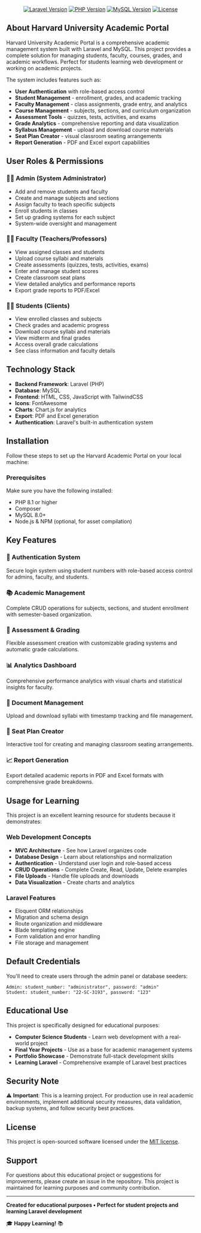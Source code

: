 <p align="center">
<a href="#"><img src="https://img.shields.io/badge/laravel-v10.x-red.svg" alt="Laravel Version"></a>
<a href="#"><img src="https://img.shields.io/badge/php-^8.1-blue.svg" alt="PHP Version"></a>
<a href="#"><img src="https://img.shields.io/badge/mysql-8.0+-orange.svg" alt="MySQL Version"></a>
<a href="#"><img src="https://img.shields.io/badge/license-MIT-green.svg" alt="License"></a>
</p>

## About Harvard University Academic Portal

Harvard University Academic Portal is a comprehensive academic management system built with Laravel and MySQL. This project provides a complete solution for managing students, faculty, courses, grades, and academic workflows. Perfect for students learning web development or working on academic projects.

The system includes features such as:

-   **User Authentication** with role-based access control
-   **Student Management** - enrollment, grades, and academic tracking
-   **Faculty Management** - class assignments, grade entry, and analytics
-   **Course Management** - subjects, sections, and curriculum organization
-   **Assessment Tools** - quizzes, tests, activities, and exams
-   **Grade Analytics** - comprehensive reporting and data visualization
-   **Syllabus Management** - upload and download course materials
-   **Seat Plan Creator** - visual classroom seating arrangements
-   **Report Generation** - PDF and Excel export capabilities

## User Roles & Permissions

### 👨‍💼 Admin (System Administrator)

-   Add and remove students and faculty
-   Create and manage subjects and sections
-   Assign faculty to teach specific subjects
-   Enroll students in classes
-   Set up grading systems for each subject
-   System-wide oversight and management

### 👨‍🏫 Faculty (Teachers/Professors)

-   View assigned classes and students
-   Upload course syllabi and materials
-   Create assessments (quizzes, tests, activities, exams)
-   Enter and manage student scores
-   Create classroom seat plans
-   View detailed analytics and performance reports
-   Export grade reports to PDF/Excel

### 👨‍🎓 Students (Clients)

-   View enrolled classes and subjects
-   Check grades and academic progress
-   Download course syllabi and materials
-   View midterm and final grades
-   Access overall grade calculations
-   See class information and faculty details

## Technology Stack

-   **Backend Framework**: Laravel (PHP)
-   **Database**: MySQL
-   **Frontend**: HTML, CSS, JavaScript with TailwindCSS
-   **Icons**: FontAwesome
-   **Charts**: Chart.js for analytics
-   **Export**: PDF and Excel generation
-   **Authentication**: Laravel's built-in authentication system

## Installation

Follow these steps to set up the Harvard Academic Portal on your local machine:

### Prerequisites

Make sure you have the following installed:

-   PHP 8.1 or higher
-   Composer
-   MySQL 8.0+
-   Node.js & NPM (optional, for asset compilation)

## Key Features

### 🔐 Authentication System

Secure login system using student numbers with role-based access control for admins, faculty, and students.

### 📚 Academic Management

Complete CRUD operations for subjects, sections, and student enrollment with semester-based organization.

### 📝 Assessment & Grading

Flexible assessment creation with customizable grading systems and automatic grade calculations.

### 📊 Analytics Dashboard

Comprehensive performance analytics with visual charts and statistical insights for faculty.

### 📄 Document Management

Upload and download syllabi with timestamp tracking and file management.

### 💺 Seat Plan Creator

Interactive tool for creating and managing classroom seating arrangements.

### 📈 Report Generation

Export detailed academic reports in PDF and Excel formats with comprehensive grade breakdowns.

## Usage for Learning

This project is an excellent learning resource for students because it demonstrates:

### Web Development Concepts

-   **MVC Architecture** - See how Laravel organizes code
-   **Database Design** - Learn about relationships and normalization
-   **Authentication** - Understand user login and role-based access
-   **CRUD Operations** - Complete Create, Read, Update, Delete examples
-   **File Uploads** - Handle file uploads and downloads
-   **Data Visualization** - Create charts and analytics

### Laravel Features

-   Eloquent ORM relationships
-   Migration and schema design
-   Route organization and middleware
-   Blade templating engine
-   Form validation and error handling
-   File storage and management

## Default Credentials

You'll need to create users through the admin panel or database seeders:

```
Admin: student_number: "administrator", password: "admin"
Student: student_number: "22-SC-3193", password: "123"
```

## Educational Use

This project is specifically designed for educational purposes:

-   **Computer Science Students** - Learn web development with a real-world project
-   **Final Year Projects** - Use as a base for academic management systems
-   **Portfolio Showcase** - Demonstrate full-stack development skills
-   **Learning Laravel** - Comprehensive example of Laravel best practices

## Security Note

⚠️ **Important**: This is a learning project. For production use in real academic environments, implement additional security measures, data validation, backup systems, and follow security best practices.

## License

This project is open-sourced software licensed under the [MIT license](https://opensource.org/licenses/MIT).

## Support

For questions about this educational project or suggestions for improvements, please create an issue in the repository. This project is maintained for learning purposes and community contribution.

---

**Created for educational purposes • Perfect for student projects and learning Laravel development**

🎓 **Happy Learning!** 📚
